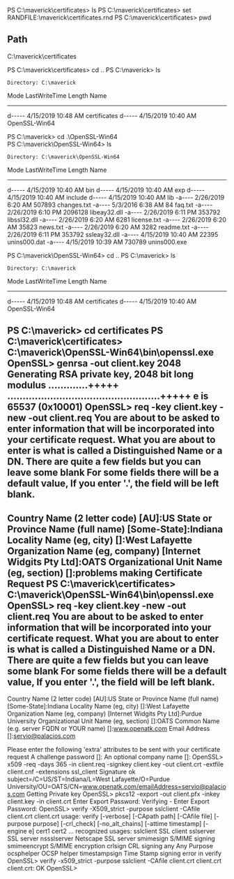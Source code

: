 PS C:\maverick\certificates> ls
PS C:\maverick\certificates> set RANDFILE:\maverick\certificates\.rnd
PS C:\maverick\certificates> pwd

Path
----
C:\maverick\certificates


PS C:\maverick\certificates> cd ..
PS C:\maverick> ls


    Directory: C:\maverick


Mode                LastWriteTime         Length Name
----                -------------         ------ ----
d-----        4/15/2019  10:48 AM                certificates
d-----        4/15/2019  10:40 AM                OpenSSL-Win64


PS C:\maverick> cd .\OpenSSL-Win64\
PS C:\maverick\OpenSSL-Win64> ls


    Directory: C:\maverick\OpenSSL-Win64


Mode                LastWriteTime         Length Name
----                -------------         ------ ----
d-----        4/15/2019  10:40 AM                bin
d-----        4/15/2019  10:40 AM                exp
d-----        4/15/2019  10:40 AM                include
d-----        4/15/2019  10:40 AM                lib
-a----        2/26/2019   6:20 AM         507893 changes.txt
-a----         5/3/2016   6:38 AM             84 faq.txt
-a----        2/26/2019   6:10 PM        2096128 libeay32.dll
-a----        2/26/2019   6:11 PM         353792 libssl32.dll
-a----        2/26/2019   6:20 AM           6281 license.txt
-a----        2/26/2019   6:20 AM          35823 news.txt
-a----        2/26/2019   6:20 AM           3282 readme.txt
-a----        2/26/2019   6:11 PM         353792 ssleay32.dll
-a----        4/15/2019  10:40 AM          22395 unins000.dat
-a----        4/15/2019  10:39 AM         730789 unins000.exe


PS C:\maverick\OpenSSL-Win64> cd ..
PS C:\maverick> ls


    Directory: C:\maverick


Mode                LastWriteTime         Length Name
----                -------------         ------ ----
d-----        4/15/2019  10:48 AM                certificates
d-----        4/15/2019  10:40 AM                OpenSSL-Win64


PS C:\maverick> cd certificates
PS C:\maverick\certificates> C:\maverick\OpenSSL-Win64\bin\openssl.exe
OpenSSL> genrsa -out client.key 2048
Generating RSA private key, 2048 bit long modulus
.............+++++
..................................................+++++
e is 65537 (0x10001)
OpenSSL> req -key client.key -new -out client.req
You are about to be asked to enter information that will be incorporated
into your certificate request.
What you are about to enter is what is called a Distinguished Name or a DN.
There are quite a few fields but you can leave some blank
For some fields there will be a default value,
If you enter '.', the field will be left blank.
-----
Country Name (2 letter code) [AU]:US
State or Province Name (full name) [Some-State]:Indiana
Locality Name (eg, city) []:West Lafayette
Organization Name (eg, company) [Internet Widgits Pty Ltd]:OATS
Organizational Unit Name (eg, section) []:problems making Certificate Request
PS C:\maverick\certificates> C:\maverick\OpenSSL-Win64\bin\openssl.exe
OpenSSL> req -key client.key -new -out client.req
You are about to be asked to enter information that will be incorporated
into your certificate request.
What you are about to enter is what is called a Distinguished Name or a DN.
There are quite a few fields but you can leave some blank
For some fields there will be a default value,
If you enter '.', the field will be left blank.
-----
Country Name (2 letter code) [AU]:US
State or Province Name (full name) [Some-State]:Indiana
Locality Name (eg, city) []:West Lafayette
Organization Name (eg, company) [Internet Widgits Pty Ltd]:Purdue University
Organizational Unit Name (eg, section) []:OATS
Common Name (e.g. server FQDN or YOUR name) []:www.openatk.com
Email Address []:servio@palacios.com

Please enter the following 'extra' attributes
to be sent with your certificate request
A challenge password []:
An optional company name []:
OpenSSL> x509 -req -days 365 -in client.req -signkey client.key -out client.crt -extfile client.cnf -extensions ssl_client
Signature ok
subject=/C=US/ST=Indiana/L=West Lafayette/O=Purdue University/OU=OATS/CN=www.openatk.com/emailAddress=servio@palacios.com
Getting Private key
OpenSSL> pkcs12 -export -out client.pfx -inkey client.key -in client.crt
Enter Export Password:
Verifying - Enter Export Password:
OpenSSL> verify -X509_strict -purpose sslclient -CAfile client.crt client.crt
usage: verify [-verbose] [-CApath path] [-CAfile file] [-purpose purpose] [-crl_check] [-no_alt_chains] [-attime timestamp] [-engine e] cert1 cert2 ...
recognized usages:
        sslclient       SSL client
        sslserver       SSL server
        nssslserver     Netscape SSL server
        smimesign       S/MIME signing
        smimeencrypt    S/MIME encryption
        crlsign         CRL signing
        any             Any Purpose
        ocsphelper      OCSP helper
        timestampsign   Time Stamp signing
error in verify
OpenSSL> verify -x509_strict -purpose sslclient -CAfile client.crt client.crt
client.crt: OK
OpenSSL>